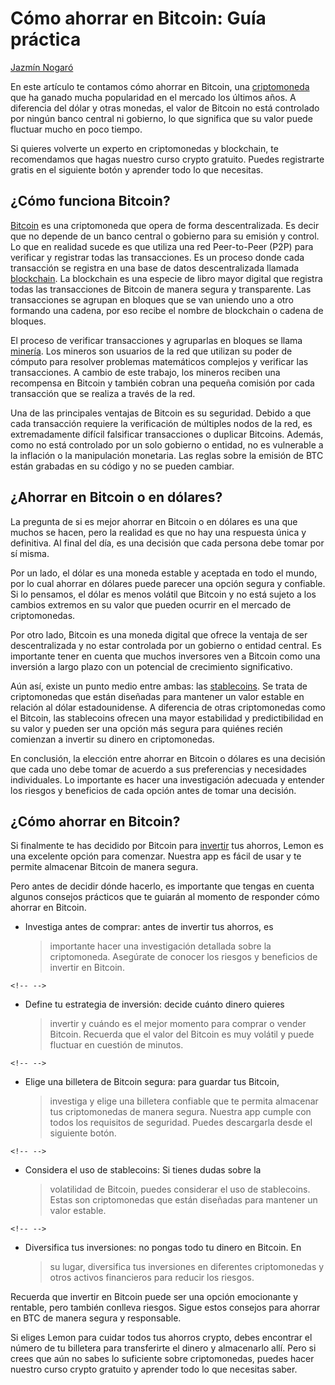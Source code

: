 # **Cómo ahorrar en Bitcoin: Guía práctica**

[Jazmín Nogaró](https://wiki.lemon.me/autor/jazminnogaro/)

En este artículo te contamos cómo ahorrar en Bitcoin, una
[criptomoneda](https://wiki.lemon.me/crypto-for-beginners/que-son-las-criptomonedas-y-como-funcionan/)
que ha ganado mucha popularidad en el mercado los últimos años. A
diferencia del dólar y otras monedas, el valor de Bitcoin no está
controlado por ningún banco central ni gobierno, lo que significa que su
valor puede fluctuar mucho en poco tiempo.

Si quieres volverte un experto en criptomonedas y blockchain, te
recomendamos que hagas nuestro curso crypto gratuito. Puedes registrarte
gratis en el siguiente botón y aprender todo lo que necesitas.

## ¿Cómo funciona Bitcoin?

[Bitcoin](https://wiki.lemon.me/bitcoin/que-es-bitcoin-btc/) es una
criptomoneda que opera de forma descentralizada. Es decir que no depende
de un banco central o gobierno para su emisión y control. Lo que en
realidad sucede es que utiliza una red Peer-to-Peer (P2P) para verificar
y registrar todas las transacciones. Es un proceso donde cada
transacción se registra en una base de datos descentralizada llamada
[blockchain](https://wiki.lemon.me/blockchain/blockchain-que-es-y-por-que-es-importante/).
La blockchain es una especie de libro mayor digital que registra todas
las transacciones de Bitcoin de manera segura y transparente. Las
transacciones se agrupan en bloques que se van uniendo uno a otro
formando una cadena, por eso recibe el nombre de blockchain o cadena de
bloques.

El proceso de verificar transacciones y agruparlas en bloques se llama
[minería](https://wiki.lemon.me/crypto-for-beginners/que-es-la-mineria-de-criptomonedas/).
Los mineros son usuarios de la red que utilizan su poder de cómputo para
resolver problemas matemáticos complejos y verificar las transacciones.
A cambio de este trabajo, los mineros reciben una recompensa en Bitcoin
y también cobran una pequeña comisión por cada transacción que se
realiza a través de la red.

Una de las principales ventajas de Bitcoin es su seguridad. Debido a que
cada transacción requiere la verificación de múltiples nodos de la red,
es extremadamente difícil falsificar transacciones o duplicar Bitcoins.
Además, como no está controlado por un solo gobierno o entidad, no es
vulnerable a la inflación o la manipulación monetaria. Las reglas sobre
la emisión de BTC están grabadas en su código y no se pueden cambiar.

## ¿Ahorrar en Bitcoin o en dólares?

La pregunta de si es mejor ahorrar en Bitcoin o en dólares es una que
muchos se hacen, pero la realidad es que no hay una respuesta única y
definitiva. Al final del día, es una decisión que cada persona debe
tomar por sí misma.

Por un lado, el dólar es una moneda estable y aceptada en todo el mundo,
por lo cual ahorrar en dólares puede parecer una opción segura y
confiable. Si lo pensamos, el dólar es menos volátil que Bitcoin y no
está sujeto a los cambios extremos en su valor que pueden ocurrir en el
mercado de criptomonedas.

Por otro lado, Bitcoin es una moneda digital que ofrece la ventaja de
ser descentralizada y no estar controlada por un gobierno o entidad
central. Es importante tener en cuenta que muchos inversores ven a
Bitcoin como una inversión a largo plazo con un potencial de crecimiento
significativo.

Aún así, existe un punto medio entre ambas: las
[stablecoins](https://wiki.lemon.me/strablecoins/cuales-son-los-distintos-tipos-de-stablecoins/).
Se trata de criptomonedas que están diseñadas para mantener un valor
estable en relación al dólar estadounidense. A diferencia de otras
criptomonedas como el Bitcoin, las stablecoins ofrecen una mayor
estabilidad y predictibilidad en su valor y pueden ser una opción más
segura para quiénes recién comienzan a invertir su dinero en
criptomonedas.

En conclusión, la elección entre ahorrar en Bitcoin o dólares es una
decisión que cada uno debe tomar de acuerdo a sus preferencias y
necesidades individuales. Lo importante es hacer una investigación
adecuada y entender los riesgos y beneficios de cada opción antes de
tomar una decisión.

## ¿Cómo ahorrar en Bitcoin?

Si finalmente te has decidido por Bitcoin para
[invertir](https://wiki.lemon.me/ethereum/como-invertir-en-bitcoin-btc-y-ethereum-eth/)
tus ahorros, Lemon es una excelente opción para comenzar. Nuestra app es
fácil de usar y te permite almacenar Bitcoin de manera segura.

Pero antes de decidir dónde hacerlo, es importante que tengas en cuenta
algunos consejos prácticos que te guiarán al momento de responder cómo
ahorrar en Bitcoin.

-   Investiga antes de comprar: antes de invertir tus ahorros, es
    > importante hacer una investigación detallada sobre la
    > criptomoneda. Asegúrate de conocer los riesgos y beneficios de
    > invertir en Bitcoin.

```{=html}
<!-- -->
```
-   Define tu estrategia de inversión: decide cuánto dinero quieres
    > invertir y cuándo es el mejor momento para comprar o vender
    > Bitcoin. Recuerda que el valor del Bitcoin es muy volátil y puede
    > fluctuar en cuestión de minutos.

```{=html}
<!-- -->
```
-   Elige una billetera de Bitcoin segura: para guardar tus Bitcoin,
    > investiga y elige una billetera confiable que te permita almacenar
    > tus criptomonedas de manera segura. Nuestra app cumple con todos
    > los requisitos de seguridad. Puedes descargarla desde el siguiente
    > botón.

```{=html}
<!-- -->
```
-   Considera el uso de stablecoins: Si tienes dudas sobre la
    > volatilidad de Bitcoin, puedes considerar el uso de stablecoins.
    > Estas son criptomonedas que están diseñadas para mantener un valor
    > estable.

```{=html}
<!-- -->
```
-   Diversifica tus inversiones: no pongas todo tu dinero en Bitcoin. En
    > su lugar, diversifica tus inversiones en diferentes criptomonedas
    > y otros activos financieros para reducir los riesgos.

Recuerda que invertir en Bitcoin puede ser una opción emocionante y
rentable, pero también conlleva riesgos. Sigue estos consejos para
ahorrar en BTC de manera segura y responsable.

Si eliges Lemon para cuidar todos tus ahorros crypto, debes encontrar el
número de tu billetera para transferirte el dinero y almacenarlo allí.
Pero si crees que aún no sabes lo suficiente sobre criptomonedas, puedes
hacer nuestro curso crypto gratuito y aprender todo lo que necesitas
saber.
